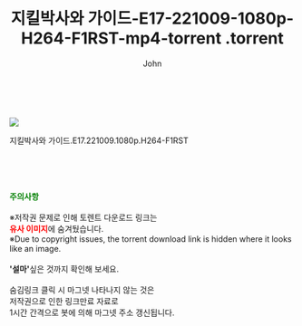 ﻿---
layout: post
title:  "                   지킬박사와 가이드-E17-221009-1080p-H264-F1RST-mp4-torrent                .torrent"
author: John
categories: [ TV ]
tags: [  ]
image: https://torrentrj57.com/uploadfile/full/8ee4945c09c561f88c5828ee84ccef15dc1f8c22.jpg 
description: "                   지킬박사와 가이드-E17-221009-1080p-H264-F1RST-mp4-torrent                 torrent 정보 공유"
toc: true
toc_sticky: true
---

<br>
<p><img src="https://torrentrj57.com/uploadfile/full/8ee4945c09c561f88c5828ee84ccef15dc1f8c22.jpg"/></p>
 지킬박사와 가이드.E17.221009.1080p.H264-F1RST  
    
<br><br><br>
<p data-ke-size="size16"><b><span style="color: green;">주의사항</span></b><br /><br />※저작권 문제로 인해 토렌트 다운로드 링크는<br /><b><span style="color: red;">유사 이미지</span></b>에 숨겨뒀습니다.<br />※Due to copyright issues, the torrent download link is hidden where it looks like an image.<br /><br /><b>'설마'</b>싶은 것까지 확인해 보세요.<br /><br />숨김링크 클릭 시 마그넷 나타나지 않는 것은<br />저작권으로 인한 링크만료 자료로<br />1시간 간격으로 봇에 의해 마그넷 주소 갱신됩니다.</p>
